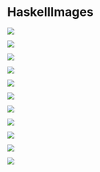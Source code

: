 # HaskellImages

![](images/myzeta.png)

![](images/EisensteinE4.png)

![](images/EisensteinE4_inverse.png)

![](images/Sigma03.png)

![](images/Zeta-cm3_2.png)

![](images/Klein_cm3.png)

![](images/Klein_cm1.png)

![](images/Klein_cm4.png)

![](images/KleinFibonacci_cm3_v0.png)

![](images/KleinFibonacci_cm1.png)

![](images/KleinFibonacci_cm4.png)